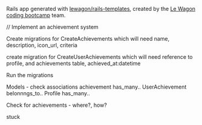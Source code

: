 Rails app generated with [lewagon/rails-templates](https://github.com/lewagon/rails-templates), created by the [Le Wagon coding bootcamp](https://www.lewagon.com) team.

// Implement an achievement system

Create migrations for CreateAchievements which will need name, description, icon_url, criteria

create migration for CreateUserAchievements which will need reference to profile, and achievements table, achieved_at:datetime

Run the migrations

Models - check associations
achievement has_many..
UserAchievement belonnngs_to..
Profile has_many..


Check for achievements - where?, how?

stuck
